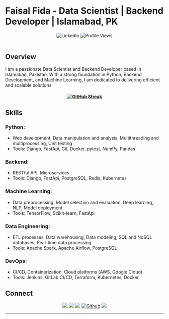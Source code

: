 # Faisal Fida - Data Scientist | Backend Developer | Islamabad, PK

<div align="center">
  <img src="https://img.shields.io/badge/-LinkedIn-0072b1?style=flat-square&logo=Linkedin&logoColor=white&link=https://www.linkedin.com/in/faisal-fida" alt="LinkedIn" />
  <img src="https://komarev.com/ghpvc/?username=faisal-fida" alt="Profile Views" />
</div>
<br>

## Overview

I am a passionate Data Scientist and Backend Developer based in Islamabad, Pakistan. With a strong foundation in Python, Backend Development, and Machine Learning, I am dedicated to delivering efficient and scalable solutions.

<h4 align="center"><a href="https://git.io/streak-stats"><img src="https://streak-stats.demolab.com?user=faisal-fida&theme=dark&hide_border=true" alt="GitHub Streak" /></a></h4>

## Skills

### Python:
- Web development, Data manipulation and analysis, Multithreading and multiprocessing, Unit testing
- Tools: Django, FastApi, Git, Docker, pytest, NumPy, Pandas

### Backend:
- RESTful API, Microservices
- Tools: Django, FastApi, PostgreSQL, Redis, Kubernetes

### Machine Learning:
- Data preprocessing, Model selection and evaluation, Deep learning, NLP, Model deployment
- Tools: TensorFlow, Scikit-learn, FastApi 

### Data Engineering:
- ETL processes, Data warehousing, Data modeling, SQL and NoSQL databases, Real-time data processing
- Tools: Apache Spark, Apache Airflow, PostgreSQL

### DevOps:
- CI/CD, Containerization, Cloud platforms (AWS, Google Cloud)
- Tools: Jenkins, GitLab CI/CD, Terraform, Kubernetes, Docker

## Connect

<p align="center">
  <a href="https://www.linkedin.com/in/faisal-fida/"><img src="https://img.shields.io/badge/linkedin-%230077B5.svg?&style=for-the-badge&logo=linkedin&logoColor=white" /></a>
  <a href="https://medium.com/@faisal-fida"><img src="https://img.shields.io/badge/medium-%2312100E.svg?&style=for-the-badge&logo=medium&logoColor=white" /></a>
  <a href="https://www.instagram.com/faisalfida.4/"><img src="https://img.shields.io/badge/instagram-%23E4405F.svg?&style=for-the-badge&logo=instagram&logoColor=white" /></a>
  <a href="https://github.com/faisal-fida" target="_blank"><img alt="Github" src="https://img.shields.io/badge/GitHub-%2312100E.svg?&style=for-the-badge&logo=Github&logoColor=blue" /></a>
  <a href="https://www.facebook.com/faisal-fida.4"><img src="https://img.shields.io/badge/facebook-%231877F2.svg?&style=for-the-badge&logo=facebook&logoColor=white" /></a>
</p>

---
